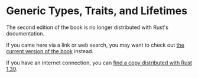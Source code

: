 # Generic Types, Traits, and Lifetimes

The second edition of the book is no longer distributed with Rust's documentation.

If you came here via a link or web search, you may want to check out [the current
version of the book](/src/ch10-00-generics.md) instead.

If you have an internet connection, you can [find a copy distributed with
Rust
1.30](https://doc.rust-lang.org/1.30.0/book/second-edition/ch10-00-generics.html).